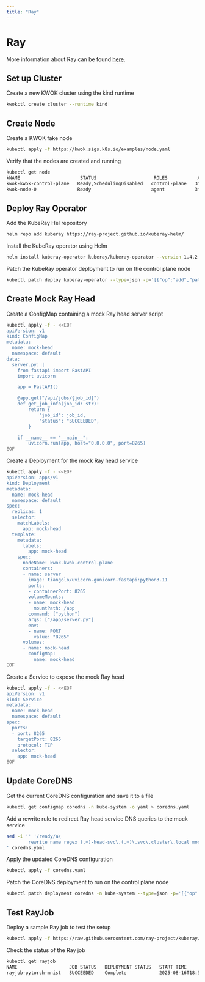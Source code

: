 ```yaml
---
title: "Ray"
---
```


# Ray

More information about Ray can be found [here](https://docs.ray.io/en/latest/cluster/kubernetes/index.html).

## Set up Cluster

Create a new KWOK cluster using the kind runtime
``` bash
kwokctl create cluster --runtime kind
```

## Create Node

Create a KWOK fake node
``` bash
kubectl apply -f https://kwok.sigs.k8s.io/examples/node.yaml
```

Verify that the nodes are created and running
```bash
kubectl get node
kNAME                      STATUS                     ROLES           AGE     VERSION
kwok-kwok-control-plane   Ready,SchedulingDisabled   control-plane   3m33s   v1.33.0
kwok-node-0               Ready                      agent           3m11s   kwok-v0.7.0
```

## Deploy Ray Operator

Add the KubeRay Hel repository
```bash
helm repo add kuberay https://ray-project.github.io/kuberay-helm/
```

Install the KubeRay operator using Helm
```bash
helm install kuberay-operator kuberay/kuberay-operator --version 1.4.2
```

Patch the KubeRay operator deployment to run on the control plane node
```bash
kubectl patch deploy kuberay-operator --type=json -p='[{"op":"add","path":"/spec/template/spec/nodeName","value":"kwok-kwok-control-plane"}]'
```

## Create Mock Ray Head

Create a ConfigMap containing a mock Ray head server script
```bash
kubectl apply -f - <<EOF
apiVersion: v1
kind: ConfigMap
metadata:
  name: mock-head
  namespace: default
data:
  server.py: |
    from fastapi import FastAPI
    import uvicorn

    app = FastAPI()

    @app.get("/api/jobs/{job_id}")
    def get_job_info(job_id: str):
        return {
            "job_id": job_id,
            "status": "SUCCEEDED",
        }

    if __name__ == "__main__":
        uvicorn.run(app, host="0.0.0.0", port=8265)
EOF
```

Create a Deployment for the mock Ray head service
```bash
kubectl apply -f - <<EOF
apiVersion: apps/v1
kind: Deployment
metadata:
  name: mock-head
  namespace: default
spec:
  replicas: 1
  selector:
    matchLabels:
      app: mock-head
  template:
    metadata:
      labels:
        app: mock-head
    spec:
      nodeName: kwok-kwok-control-plane
      containers:
      - name: server
        image: tiangolo/uvicorn-gunicorn-fastapi:python3.11
        ports:
        - containerPort: 8265
        volumeMounts:
        - name: mock-head
          mountPath: /app
        command: ["python"]
        args: ["/app/server.py"]
        env:
        - name: PORT
          value: "8265"
      volumes:
      - name: mock-head
        configMap:
          name: mock-head
EOF
```

Create a Service to expose the mock Ray head
```bash
kubectl apply -f - <<EOF
apiVersion: v1
kind: Service
metadata:
  name: mock-head
  namespace: default
spec:
  ports:
  - port: 8265
    targetPort: 8265
    protocol: TCP
  selector:
    app: mock-head
EOF
```

## Update CoreDNS

Get the current CoreDNS configuration and save it to a file
```bash
kubectl get configmap coredns -n kube-system -o yaml > coredns.yaml
```

Add a rewrite rule to redirect Ray head service DNS queries to the mock service
```bash
sed -i '' '/ready/a\
        rewrite name regex (.+)-head-svc\.(.+)\.svc\.cluster\.local mock-head.default.svc.cluster.local
' coredns.yaml
```

Apply the updated CoreDNS configuration
```bash
kubectl apply -f coredns.yaml
```

Patch the CoreDNS deployment to run on the control plane node
```bash
kubectl patch deployment coredns -n kube-system --type=json -p='[{"op":"add","path":"/spec/template/spec/nodeName","value":"kwok-kwok-control-plane"}]'
```

## Test RayJob

Deploy a sample Ray job to test the setup
``` bash
kubectl apply -f https://raw.githubusercontent.com/ray-project/kuberay/master/ray-operator/config/samples/pytorch-mnist/ray-job.pytorch-mnist.yaml
```

Check the status of the Ray job
```bash
kubectl get rayjob
NAME                   JOB STATUS   DEPLOYMENT STATUS   START TIME             END TIME               AGE
rayjob-pytorch-mnist   SUCCEEDED    Complete            2025-08-16T18:52:01Z   2025-08-16T18:52:02Z   5m31s
```
